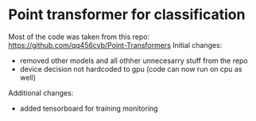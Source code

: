 # Point transformer for classification

Most of the code was taken from this repo: https://github.com/qq456cvb/Point-Transformers
Initial changes:
- removed other models and all othher unnecesarry stuff from the repo
- device decision not hardcoded to gpu (code can now run on cpu as well)

Additional changes:
- added tensorboard for training monitoring

